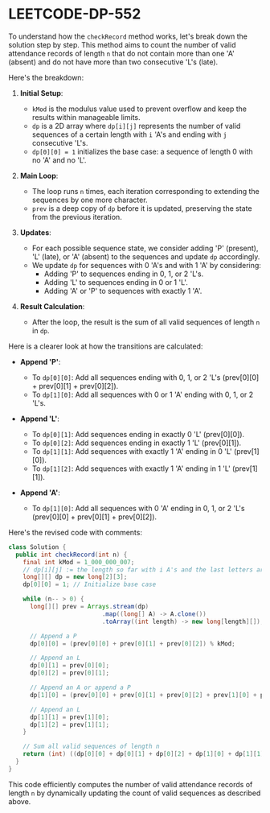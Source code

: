 # LEETCODE-DP-552
To understand how the `checkRecord` method works, let's break down the solution step by step. This method aims to count the number of valid attendance records of length `n` that do not contain more than one 'A' (absent) and do not have more than two consecutive 'L's (late).

Here's the breakdown:

1. **Initial Setup**:
    - `kMod` is the modulus value used to prevent overflow and keep the results within manageable limits.
    - `dp` is a 2D array where `dp[i][j]` represents the number of valid sequences of a certain length with `i` 'A's and ending with `j` consecutive 'L's.
    - `dp[0][0] = 1` initializes the base case: a sequence of length 0 with no 'A' and no 'L'.

2. **Main Loop**:
    - The loop runs `n` times, each iteration corresponding to extending the sequences by one more character.
    - `prev` is a deep copy of `dp` before it is updated, preserving the state from the previous iteration.

3. **Updates**:
    - For each possible sequence state, we consider adding 'P' (present), 'L' (late), or 'A' (absent) to the sequences and update `dp` accordingly.
    - We update `dp` for sequences with 0 'A's and with 1 'A' by considering:
      - Adding 'P' to sequences ending in 0, 1, or 2 'L's.
      - Adding 'L' to sequences ending in 0 or 1 'L'.
      - Adding 'A' or 'P' to sequences with exactly 1 'A'.

4. **Result Calculation**:
    - After the loop, the result is the sum of all valid sequences of length `n` in `dp`.

Here is a clearer look at how the transitions are calculated:

- **Append 'P'**:
  - To `dp[0][0]`: Add all sequences ending with 0, 1, or 2 'L's (prev[0][0] + prev[0][1] + prev[0][2]).
  - To `dp[1][0]`: Add all sequences with 0 or 1 'A' ending with 0, 1, or 2 'L's.

- **Append 'L'**:
  - To `dp[0][1]`: Add sequences ending in exactly 0 'L' (prev[0][0]).
  - To `dp[0][2]`: Add sequences ending in exactly 1 'L' (prev[0][1]).
  - To `dp[1][1]`: Add sequences with exactly 1 'A' ending in 0 'L' (prev[1][0]).
  - To `dp[1][2]`: Add sequences with exactly 1 'A' ending in 1 'L' (prev[1][1]).

- **Append 'A'**:
  - To `dp[1][0]`: Add all sequences with 0 'A' ending in 0, 1, or 2 'L's (prev[0][0] + prev[0][1] + prev[0][2]).

Here's the revised code with comments:

```java
class Solution {
  public int checkRecord(int n) {
    final int kMod = 1_000_000_007;
    // dp[i][j] := the length so far with i A's and the last letters are j L's
    long[][] dp = new long[2][3];
    dp[0][0] = 1; // Initialize base case

    while (n-- > 0) {
      long[][] prev = Arrays.stream(dp)
                          .map((long[] A) -> A.clone())
                          .toArray((int length) -> new long[length][]);

      // Append a P
      dp[0][0] = (prev[0][0] + prev[0][1] + prev[0][2]) % kMod;

      // Append an L
      dp[0][1] = prev[0][0];
      dp[0][2] = prev[0][1];

      // Append an A or append a P
      dp[1][0] = (prev[0][0] + prev[0][1] + prev[0][2] + prev[1][0] + prev[1][1] + prev[1][2]) % kMod;

      // Append an L
      dp[1][1] = prev[1][0];
      dp[1][2] = prev[1][1];
    }

    // Sum all valid sequences of length n
    return (int) ((dp[0][0] + dp[0][1] + dp[0][2] + dp[1][0] + dp[1][1] + dp[1][2]) % kMod);
  }
}
```

This code efficiently computes the number of valid attendance records of length `n` by dynamically updating the count of valid sequences as described above.
